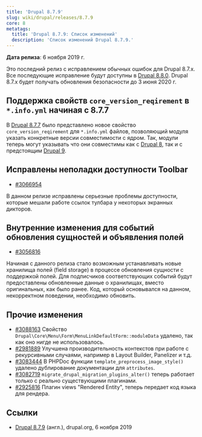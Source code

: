 ```yaml
---
title: 'Drupal 8.7.9'
slug: wiki/drupal/releases/8.7.9
core: 8
metatags:
  title: 'Drupal 8.7.9: Список изменений'
  description: 'Список изменений Drupal 8.7.9.'
---
```


**Дата релиза**: 6 ноября 2019 г.

Это последний релиз с исправлением обычных ошибок для Drupal 8.7.x. Все последующие исправление будут доступны в [Drupal 8.8.0](../../8.8.x/8.8.0/index.md). Drupal 8.7.x будет получать обновления безопасности до 3 июня 2020 г.

## Поддержка свойств `core_version_reqirement` в `*.info.yml` начиная с 8.7.7

В [Drupal 8.7.7](../8.7.7/index.md) было представлено новое свойство `core_version_reqirement` для `*.info.yml` файлов, позволяющий модуля указать конкретные версии совместимости с ядром. Так, модули теперь могут указывать что они совместимы как с [Drupal 8](../../../../8/index.md), так и с предстоящим [Drupal 9](../../../../9/index.md).

## Исправлены неполадки доступности Toolbar

- [#3066954](https://www.drupal.org/node/3066954)

В данном релизе исправлены серьезные проблемы доступности, которые мешали работе ссылок тулбара у некоторых экранных дикторов.

## Внутренние изменения для событий обновления сущностей и объявления полей

- [#3056816](https://www.drupal.org/node/3056816)

Начиная с данного релиза стало возможным устанавливать новые хранилища полей (field storage) в процессе обновления сущности с поддержкой полей. Для подписчиков соответствующих событий будут предоставлены обновленные данные о хранилищах, вместо оригинальных, как было ранее. Код, который основывался на данном, некорректном поведении, необходимо обновить.

## Прочие изменения

- [#3088163](https://www.drupal.org/node/3088163) Свойство `Drupal\Core\Menu\Form\MenuLinkDefaultForm::moduleData` удалено, так как оно нигде не использовалось.
- [#2981889](https://www.drupal.org/node/2981889) Улучшена производительность контекстов при работе с рекурсивными случаями, например в Layout Builder,  Panelizer и т.д.
- [#3083444](https://www.drupal.org/node/3083444) В PHPDoc функции `template_preprocess_image_style()` удалено дублирование документации для `attributes`.
- [#3082719](https://www.drupal.org/node/3082719) `migrate_drupal_migration_plugins_alter()` теперь работает только с реально существующими плагинами.
- [#2925816](https://www.drupal.org/node/2925816) Плагин views "Rendered Entity", теперь передает код языка для рендера.

## Ссылки

- [Drupal 8.7.9](https://www.drupal.org/project/drupal/releases/8.7.9) (англ.), drupal.org, 6 ноября 2019
